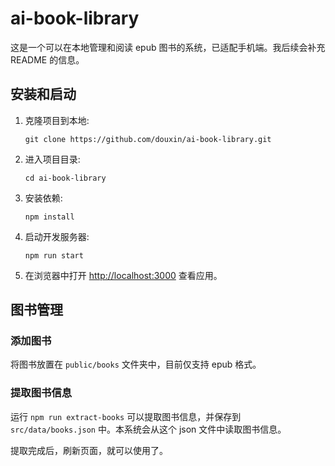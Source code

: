 # ai-book-library

这是一个可以在本地管理和阅读 epub 图书的系统，已适配手机端。我后续会补充 README 的信息。

## 安装和启动

1. 克隆项目到本地:
   ```
   git clone https://github.com/douxin/ai-book-library.git
   ```

2. 进入项目目录:
   ```
   cd ai-book-library
   ```

3. 安装依赖:
   ```
   npm install
   ```

4. 启动开发服务器:
   ```
   npm run start
   ```

5. 在浏览器中打开 [http://localhost:3000](http://localhost:3000) 查看应用。

## 图书管理

### 添加图书
将图书放置在 `public/books` 文件夹中，目前仅支持 epub 格式。

### 提取图书信息
运行 `npm run extract-books` 可以提取图书信息，并保存到 `src/data/books.json` 中。本系统会从这个 json 文件中读取图书信息。

提取完成后，刷新页面，就可以使用了。